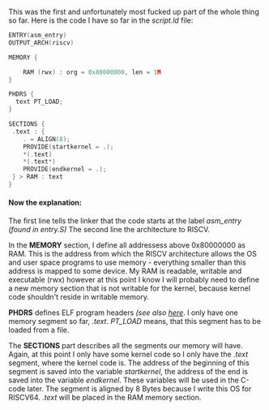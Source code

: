 

This was the first and unfortunately most fucked up part of the whole thing so far. Here is the code I have so far in the *script.ld* file:


```c
ENTRY(asm_entry)
OUTPUT_ARCH(riscv)

MEMORY {

    RAM (rwx) : org = 0x80000000, len = 1M
}

PHDRS {
  text PT_LOAD;
}

SECTIONS {
 .text : {
    . = ALIGN(8);
    PROVIDE(startkernel = .);
    *(.text)
    *(.text*)
    PROVIDE(endkernel = .);
 } > RAM : text
}
```

#### Now the explanation:
The first line tells the linker that the code starts at the label *asm_entry (found in entry.S)*
The second line the architecture to RISCV.

In the **MEMORY** section, I define all addressess above 0x80000000 as RAM. This is the address from which the RISCV architecture allows the OS and user space programs to use memory - everything smaller than this address is mapped to some device. My RAM is readable, writable and executable (rwx) however at this point I know I will probably need to define a new memory section that is not writable for the kernel, because kernel code shouldn't reside in writable memory.

**PHDRS** defines ELF program headers *(see also [here](https://ftp.gnu.org/old-gnu/Manuals/ld-2.9.1/html_node/ld_23.html)*. I only have one memory segment so far, *.text*. *PT_LOAD* means, that this segment has to be loaded from a file.

The **SECTIONS** part describes all the segments our memory will have. Again, at this point I only have some kernel code so I only have the *.text* segment, where the kernel code is.  The address of the beginning of this segment is saved into the variable *startkernel*, the address of the end is saved into the variable *endkernel*. These variables will be used in the C-code later. The segment is aligned by 8 Bytes because I write this OS for RISCV64. *.text* will be placed in the RAM memory section.
